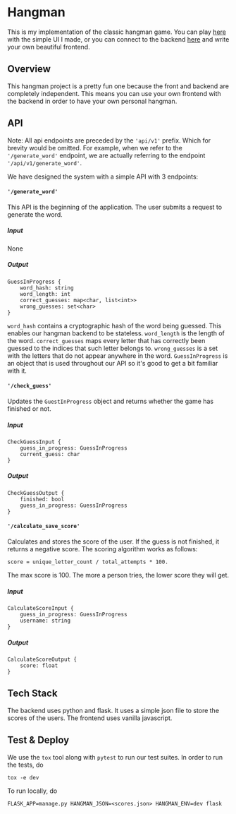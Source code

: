 # Hangman

This is my implementation of the classic hangman game. You can play [here]() with the simple
UI I made, or you can connect to the backend [here]() and write your own beautiful frontend.

## Overview

This hangman project is a pretty fun one because the front and backend are completely
independent. This means you can use your own frontend with the backend in order to have
your own personal hangman.

## API

Note: All api endpoints are preceded by the `'api/v1'` prefix. Which for brevity would be
omitted. For example, when we refer to the `'/generate_word'` endpoint, we are actually
referring to the endpoint `'/api/v1/generate_word'`.

We have designed the system with a simple API with 3 endpoints:

#### `'/generate_word'`
This API is the beginning of the application. The user submits a request
to generate the word.

##### Input
None

##### Output

    GuessInProgress {
        word_hash: string
        word_length: int
        correct_guesses: map<char, list<int>>
        wrong_guesses: set<char>
    }

`word_hash` contains a cryptographic hash of the word being guessed. This enables our hangman
backend to be stateless. `word_length` is the length of the word. `correct_guesses` maps every
letter that has correctly been guessed to the indices that such letter belongs to. `wrong_guesses`
is a set with the letters that do not appear anywhere in the word. `GuessInProgress` is an object
that is used throughout our API so it's good to get a bit familiar with it.

#### `'/check_guess'`
Updates the `GuestInProgress` object and returns whether the game has finished or not.

##### Input
    
    CheckGuessInput {
        guess_in_progress: GuessInProgress
        current_guess: char
    }
    
##### Output

    CheckGuessOutput {
        finished: bool
        guess_in_progress: GuessInProgress
    }

#### `'/calculate_save_score'`
Calculates and stores the score of the user. If the guess is not finished,
it returns a negative score. The scoring algorithm works as follows:

    score = unique_letter_count / total_attempts * 100.
    
The max score is 100. The more a person tries, the lower score they will get. 

##### Input
    
    CalculateScoreInput {
        guess_in_progress: GuessInProgress
        username: string
    }
    
##### Output

    CalculateScoreOutput {
        score: float
    }

## Tech Stack
The backend uses python and flask. It uses a simple json file to store the
scores of the users. The frontend uses vanilla javascript.

## Test & Deploy
We use the `tox` tool along with `pytest` to run our test suites. In order to
run the tests, do
    
    tox -e dev
    
To run locally, do

    FLASK_APP=manage.py HANGMAN_JSON=<scores.json> HANGMAN_ENV=dev flask
